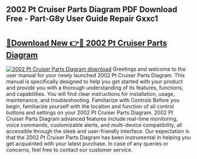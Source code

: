 ## 2002 Pt Cruiser Parts Diagram PDF Download Free - Part-G8y User Guide Repair Gxxc1

# <h2><a href="http://dfprtj8.blite.top/?on=2002+Pt+Cruiser+Parts+Diagram">🔗Download New 👉🔴 2002 Pt Cruiser Parts Diagram</a></h2>

[![2002 Pt Cruiser Parts Diagram download](https://i.imgur.com/lujVjoI.png)](http://dfprtj8.blite.top/?on=2002+Pt+Cruiser+Parts+Diagram)
Greetings and welcome to the user manual for your newly launched 2002 Pt Cruiser Parts Diagram. This manual is specifically designed to help you get started with your product and provide you with a thorough understanding of its features, functions, and capabilities. You will find clear instructions for installation, usage, maintenance, and troubleshooting. Familiarize with Controls Before you begin, familiarize yourself with the location and function of all control buttons and settings on your 2002 Pt Cruiser Parts Diagram. 2002 Pt Cruiser Parts Diagram advanced features include real-time monitoring, voice commands, customizable alerts, and multi-device compatibility, all accessible through the sleek and user-friendly interface. Our expectation is that the 2002 Pt Cruiser Parts Diagram has been instrumental in helping you get acquainted with your latest purchase. In case of any queries or concerns, feel free to contact our customer service.
